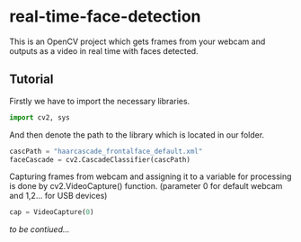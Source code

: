 # real-time-face-detection

This is an OpenCV project which gets frames from your webcam and outputs as a video in real time with faces detected.

## Tutorial

Firstly we have to import the necessary libraries.

```python
import cv2, sys
```

And then denote the path to the library which is located in our folder.

```python
cascPath = "haarcascade_frontalface_default.xml"
faceCascade = cv2.CascadeClassifier(cascPath)
```

Capturing frames from webcam and assigning it to a variable for processing is done by cv2.VideoCapture() function. (parameter 0 for default webcam and 1,2... for USB devices)

```python
cap = VideoCapture(0)
```

*to be contiued...*
